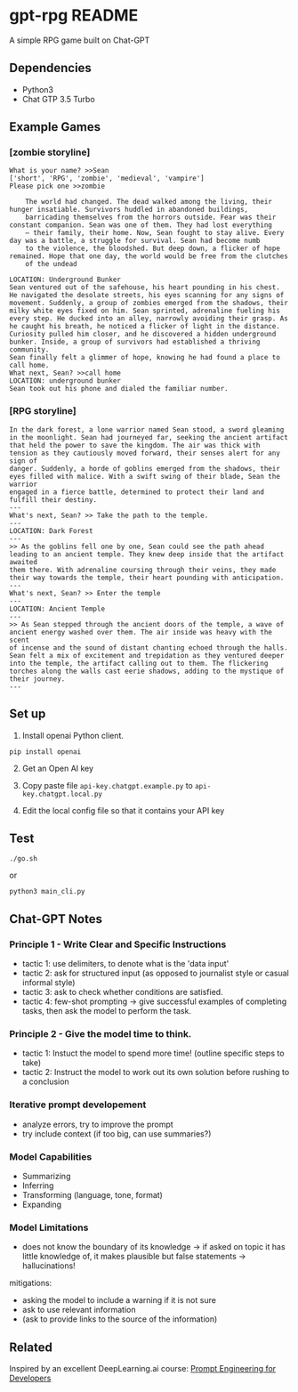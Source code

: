 # gpt-rpg README

A simple RPG game built on Chat-GPT

## Dependencies

- Python3
- Chat GTP 3.5 Turbo

## Example Games

### [zombie storyline]

```
What is your name? >>Sean
['short', 'RPG', 'zombie', 'medieval', 'vampire']
Please pick one >>zombie

    The world had changed. The dead walked among the living, their hunger insatiable. Survivors huddled in abandoned buildings,
    barricading themselves from the horrors outside. Fear was their constant companion. Sean was one of them. They had lost everything
    – their family, their home. Now, Sean fought to stay alive. Every day was a battle, a struggle for survival. Sean had become numb
    to the violence, the bloodshed. But deep down, a flicker of hope remained. Hope that one day, the world would be free from the clutches
    of the undead

LOCATION: Underground Bunker
Sean ventured out of the safehouse, his heart pounding in his chest. He navigated the desolate streets, his eyes scanning for any signs of
movement. Suddenly, a group of zombies emerged from the shadows, their milky white eyes fixed on him. Sean sprinted, adrenaline fueling his
every step. He ducked into an alley, narrowly avoiding their grasp. As he caught his breath, he noticed a flicker of light in the distance.
Curiosity pulled him closer, and he discovered a hidden underground bunker. Inside, a group of survivors had established a thriving community.
Sean finally felt a glimmer of hope, knowing he had found a place to call home.
What next, Sean? >>call home
LOCATION: underground bunker
Sean took out his phone and dialed the familiar number.
```

### [RPG storyline]

```
In the dark forest, a lone warrior named Sean stood, a sword gleaming in the moonlight. Sean had journeyed far, seeking the ancient artifact
that held the power to save the kingdom. The air was thick with tension as they cautiously moved forward, their senses alert for any sign of
danger. Suddenly, a horde of goblins emerged from the shadows, their eyes filled with malice. With a swift swing of their blade, Sean the warrior
engaged in a fierce battle, determined to protect their land and fulfill their destiny.
---
What's next, Sean? >> Take the path to the temple.
---
LOCATION: Dark Forest
---
>> As the goblins fell one by one, Sean could see the path ahead leading to an ancient temple. They knew deep inside that the artifact awaited
them there. With adrenaline coursing through their veins, they made their way towards the temple, their heart pounding with anticipation.
---
What's next, Sean? >> Enter the temple
---
LOCATION: Ancient Temple
---
>> As Sean stepped through the ancient doors of the temple, a wave of ancient energy washed over them. The air inside was heavy with the scent
of incense and the sound of distant chanting echoed through the halls. Sean felt a mix of excitement and trepidation as they ventured deeper
into the temple, the artifact calling out to them. The flickering torches along the walls cast eerie shadows, adding to the mystique of their journey.
---
```

## Set up

1. Install openai Python client.

```
pip install openai
```

2. Get an Open AI key

3. Copy paste file `api-key.chatgpt.example.py` to `api-key.chatgpt.local.py`

4. Edit the local config file so that it contains your API key

## Test

```
./go.sh
```

or

```
python3 main_cli.py
```

## Chat-GPT Notes

### Principle 1 - Write Clear and Specific Instructions

- tactic 1: use delimiters, to denote what is the 'data input'
- tactic 2: ask for structured input (as opposed to journalist style or casual informal style)
- tactic 3: ask to check whether conditions are satisfied.
- tactic 4: few-shot prompting -> give successful examples of completing tasks, then ask the model to perform the task.

### Principle 2 - Give the model time to think.

- tactic 1: Instuct the model to spend more time! (outline specific steps to take)
- tactic 2: Instruct the model to work out its own solution before rushing to a conclusion

### Iterative prompt developement

- analyze errors, try to improve the prompt
- try include context (if too big, can use summaries?)

### Model Capabilities

- Summarizing
- Inferring
- Transforming (language, tone, format)
- Expanding

### Model Limitations

- does not know the boundary of its knowledge -> if asked on topic it has little knowledge of, it makes plausible but false statements -> hallucinations!

mitigations:

- asking the model to include a warning if it is not sure
- ask to use relevant information
- (ask to provide links to the source of the information)

## Related

Inspired by an excellent DeepLearning.ai course: [Prompt Engineering for Developers](https://www.deeplearning.ai/short-courses/chatgpt-prompt-engineering-for-developers/)
